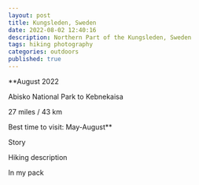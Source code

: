 ```yaml
---
layout: post
title: Kungsleden, Sweden
date: 2022-08-02 12:40:16
description: Northern Part of the Kungsleden, Sweden
tags: hiking photography
categories: outdoors
published: true
---
```


\*\*August 2022

Abisko National Park to Kebnekaisa

27 miles / 43 km

Best time to visit: May-August\*\*

Story

Hiking description

In my pack
